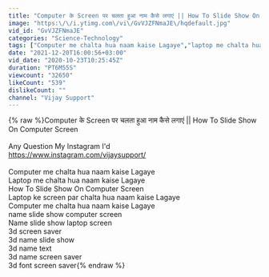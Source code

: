 ```yaml
---
title: "Computer के Screen पर चलता हुआ नाम कैसे लगाएं || How To Slide Show On Computer Screen"
image: "https:\/\/i.ytimg.com\/vi\/GvVJZFNmaJE\/hqdefault.jpg"
vid_id: "GvVJZFNmaJE"
categories: "Science-Technology"
tags: ["Computer me chalta hua naam kaise Lagaye","laptop me chalta hua naam kaise Lagaye","How To Slide Show On Computer Screen"]
date: "2021-12-20T16:00:56+03:00"
vid_date: "2020-10-23T10:25:45Z"
duration: "PT6M55S"
viewcount: "32650"
likeCount: "539"
dislikeCount: ""
channel: "Vijay Support"
---
```

{% raw %}Computer के Screen पर चलता हुआ नाम कैसे लगाएं || How To Slide Show On Computer Screen<br /><br />Any Question My Instagram I'd<br /><a rel="nofollow" target="blank" href="https://www.instagram.com/vijaysupport/">https://www.instagram.com/vijaysupport/</a><br /><br />Computer me chalta hua naam kaise Lagaye<br />Laptop me chalta hua naam kaise Lagaye<br />How To Slide Show On Computer Screen<br />Laptop ke screen par chalta hua naam kaise Lagaye<br />Computer me chalta hua naam kaise Lagaye<br />name slide show computer screen<br />Name slide show laptop screen<br />3d screen saver<br />3d name slide show<br />3d name text<br />3d name screen saver<br />3d font screen saver{% endraw %}
